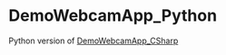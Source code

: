 # DemoWebcamApp_Python
Python version of [DemoWebcamApp_CSharp](https://github.com/Zen341/DemoWebcamApp_CSharp)
